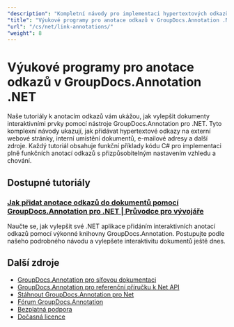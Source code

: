 ```yaml
---
"description": "Kompletní návody pro implementaci hypertextových odkazů a propojených anotací v dokumentech pomocí GroupDocs.Annotation pro .NET."
"title": "Výukové programy pro anotace odkazů v GroupDocs.Annotation .NET"
"url": "/cs/net/link-annotations/"
"weight": 8
---
```


# Výukové programy pro anotace odkazů v GroupDocs.Annotation .NET

Naše tutoriály k anotacím odkazů vám ukážou, jak vylepšit dokumenty interaktivními prvky pomocí nástroje GroupDocs.Annotation pro .NET. Tyto komplexní návody ukazují, jak přidávat hypertextové odkazy na externí webové stránky, interní umístění dokumentů, e-mailové adresy a další zdroje. Každý tutoriál obsahuje funkční příklady kódu C# pro implementaci plně funkčních anotací odkazů s přizpůsobitelným nastavením vzhledu a chování.

## Dostupné tutoriály

### [Jak přidat anotace odkazů do dokumentů pomocí GroupDocs.Annotation pro .NET | Průvodce pro vývojáře](./adding-link-annotations-groupdocs-annotation-dotnet/)
Naučte se, jak vylepšit své .NET aplikace přidáním interaktivních anotací odkazů pomocí výkonné knihovny GroupDocs.Annotation. Postupujte podle našeho podrobného návodu a vylepšete interaktivitu dokumentů ještě dnes.

## Další zdroje

- [GroupDocs.Annotation pro síťovou dokumentaci](https://docs.groupdocs.com/annotation/net/)
- [GroupDocs.Annotation pro referenční příručku k Net API](https://reference.groupdocs.com/annotation/net/)
- [Stáhnout GroupDocs.Annotation pro Net](https://releases.groupdocs.com/annotation/net/)
- [Fórum GroupDocs.Annotation](https://forum.groupdocs.com/c/annotation)
- [Bezplatná podpora](https://forum.groupdocs.com/)
- [Dočasná licence](https://purchase.groupdocs.com/temporary-license/)